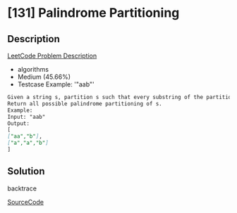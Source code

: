 # [131] Palindrome Partitioning

## Description

[LeetCode Problem Description](https://leetcode.com/problems/palindrome-partitioning/description/)

* algorithms
* Medium (45.66%)
* Testcase Example:  '"aab"'

```md
Given a string s, partition s such that every substring of the partition is a palindrome.
Return all possible palindrome partitioning of s.
Example:
Input: "aab"
Output:
[
["aa","b"],
["a","a","b"]
]

```

## Solution

backtrace

[SourceCode](./solution.js)
